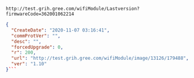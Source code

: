 `http://test.grih.gree.com/wifiModule/Lastversion?firmwareCode=362001062214`

```json
{
  "CreateDate": "2020-11-07 03:16:41",
  "commProtVer": "",
  "desc": "",
  "forcedUpgrade": 0,
  "r": 200,
  "url": "http://test.grih.gree.com/wifiModule/image/13126/179488",
  "ver": "1.10"
}```